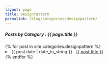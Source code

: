 ```yaml
---
layout: page
title: DesignPattern
permalink: /blog/categories/designpattern/
---
```


<h5> Posts by Category : {{ page.title }} </h5>

<div class="card">
{% for post in site.categories.designpattern %}
 <li class="category-posts"><span>{{ post.date | date_to_string }}</span> &nbsp; <a href="{{ post.url }}">{{ post.title }}</a></li>
{% endfor %}
</div>
